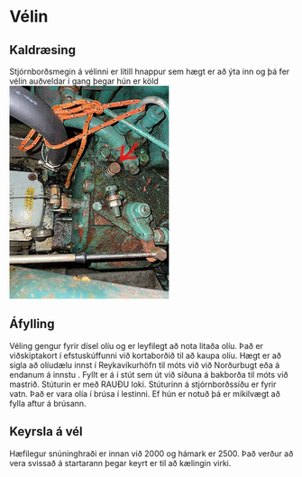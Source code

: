 # Vélin

## Kaldræsing
Stjórnborðsmegin á vélinni er lítill hnappur sem hægt er að ýta inn og þá fer vélin auðveldar í gang þegar hún er köld
![Hnappur fyrir kaldræsingu](kaldstartsm.jpg)

## Áfylling
Véling gengur fyrir dísel olíu og er leyfilegt að nota litaða olíu. Það er viðskiptakort í efstuskúffunni við kortaborðið til að kaupa olíu. Hægt er að sigla að olíudælu innst í Reykavíkurhöfn til móts við við Norðurbugt eða á endanum á innstu . Fyllt er á í stút sem út við síðuna á bakborða til móts við mastrið. Stúturin er með RAUÐU loki. Stúturinn á stjórnborðssíðu er fyrir vatn. Það er vara olía í brúsa í lestinni. Ef hún er notuð þá er mikilvægt að fylla aftur á brúsann.

## Keyrsla á vél
Hæfilegur snúninghraði er innan við 2000 og hámark er 2500. Það verður að vera svissað á startarann þegar keyrt er til að kælingin virki.
